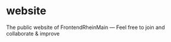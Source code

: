 # website
The public website of FrontendRheinMain — Feel free to join and collaborate &amp; improve

